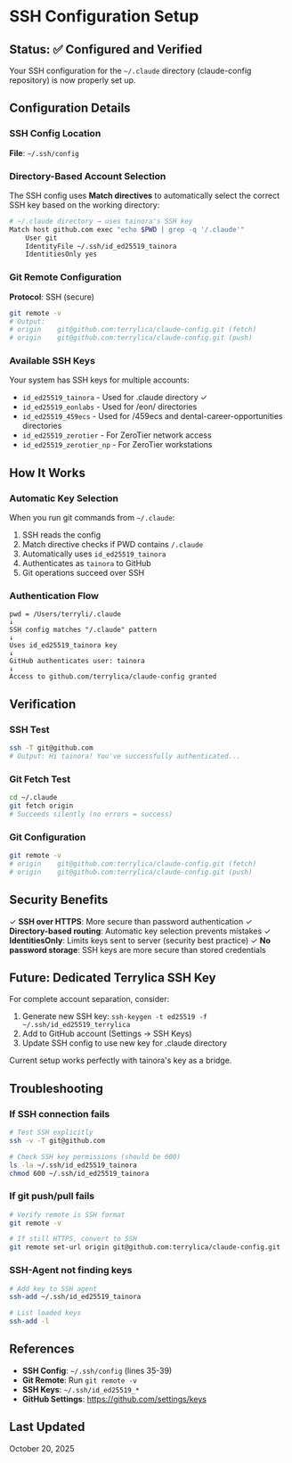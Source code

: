# SSH Configuration Setup

## Status: ✅ Configured and Verified

Your SSH configuration for the `~/.claude` directory (claude-config repository) is now properly set up.

## Configuration Details

### SSH Config Location

**File**: `~/.ssh/config`

### Directory-Based Account Selection

The SSH config uses **Match directives** to automatically select the correct SSH key based on the working directory:

```bash
# ~/.claude directory → uses tainora's SSH key
Match host github.com exec "echo $PWD | grep -q '/.claude'"
    User git
    IdentityFile ~/.ssh/id_ed25519_tainora
    IdentitiesOnly yes
```

### Git Remote Configuration

**Protocol**: SSH (secure)

```bash
git remote -v
# Output:
# origin	git@github.com:terrylica/claude-config.git (fetch)
# origin	git@github.com:terrylica/claude-config.git (push)
```

### Available SSH Keys

Your system has SSH keys for multiple accounts:

- `id_ed25519_tainora` - Used for .claude directory ✓
- `id_ed25519_eonlabs` - Used for /eon/ directories
- `id_ed25519_459ecs` - Used for /459ecs and dental-career-opportunities directories
- `id_ed25519_zerotier` - For ZeroTier network access
- `id_ed25519_zerotier_np` - For ZeroTier workstations

## How It Works

### Automatic Key Selection

When you run git commands from `~/.claude`:

1. SSH reads the config
1. Match directive checks if PWD contains `/.claude`
1. Automatically uses `id_ed25519_tainora`
1. Authenticates as `tainora` to GitHub
1. Git operations succeed over SSH

### Authentication Flow

```
pwd = /Users/terryli/.claude
↓
SSH config matches "/.claude" pattern
↓
Uses id_ed25519_tainora key
↓
GitHub authenticates user: tainora
↓
Access to github.com/terrylica/claude-config granted
```

## Verification

### SSH Test

```bash
ssh -T git@github.com
# Output: Hi tainora! You've successfully authenticated...
```

### Git Fetch Test

```bash
cd ~/.claude
git fetch origin
# Succeeds silently (no errors = success)
```

### Git Configuration

```bash
git remote -v
# origin	git@github.com:terrylica/claude-config.git (fetch)
# origin	git@github.com:terrylica/claude-config.git (push)
```

## Security Benefits

✓ **SSH over HTTPS**: More secure than password authentication
✓ **Directory-based routing**: Automatic key selection prevents mistakes
✓ **IdentitiesOnly**: Limits keys sent to server (security best practice)
✓ **No password storage**: SSH keys are more secure than stored credentials

## Future: Dedicated Terrylica SSH Key

For complete account separation, consider:

1. Generate new SSH key: `ssh-keygen -t ed25519 -f ~/.ssh/id_ed25519_terrylica`
1. Add to GitHub account (Settings → SSH Keys)
1. Update SSH config to use new key for .claude directory

Current setup works perfectly with tainora's key as a bridge.

## Troubleshooting

### If SSH connection fails

```bash
# Test SSH explicitly
ssh -v -T git@github.com

# Check SSH key permissions (should be 600)
ls -la ~/.ssh/id_ed25519_tainora
chmod 600 ~/.ssh/id_ed25519_tainora
```

### If git push/pull fails

```bash
# Verify remote is SSH format
git remote -v

# If still HTTPS, convert to SSH
git remote set-url origin git@github.com:terrylica/claude-config.git
```

### SSH-Agent not finding keys

```bash
# Add key to SSH agent
ssh-add ~/.ssh/id_ed25519_tainora

# List loaded keys
ssh-add -l
```

## References

- **SSH Config**: `~/.ssh/config` (lines 35-39)
- **Git Remote**: Run `git remote -v`
- **SSH Keys**: `~/.ssh/id_ed25519_*`
- **GitHub Settings**: https://github.com/settings/keys

## Last Updated

October 20, 2025
